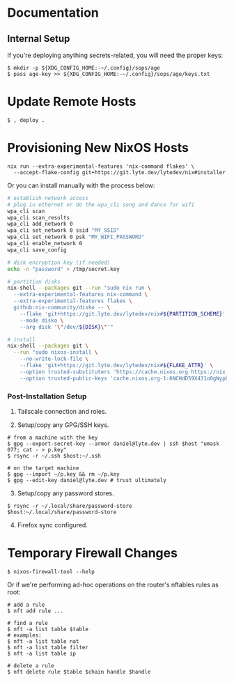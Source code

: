 # Documentation

## Internal Setup

If you're deploying anything secrets-related, you will need the proper keys:

```shell_session
$ mkdir -p ${XDG_CONFIG_HOME:-~/.config}/sops/age
$ pass age-key >> ${XDG_CONFIG_HOME:-~/.config}/sops/age/keys.txt
```

# Update Remote Hosts

```shell
$ , deploy .
```

# Provisioning New NixOS Hosts

```shell
nix run --extra-experimental-features 'nix-command flakes' \
  --accept-flake-config git+https://git.lyte.dev/lytedev/nix#installer
```

Or you can install manually with the process below:

```bash
# establish network access
# plug in ethernet or do the wpa_cli song and dance for wifi
wpa_cli scan
wpa_cli scan_results
wpa_cli add_network 0
wpa_cli set_network 0 ssid "MY_SSID"
wpa_cli set_network 0 psk "MY_WIFI_PASSWORD"
wpa_cli enable_network 0
wpa_cli save_config

# disk encryption key (if needed)
echo -n "password" > /tmp/secret.key

# partition disks
nix-shell --packages git --run "sudo nix run \
  --extra-experimental-features nix-command \
  --extra-experimental-features flakes \
  github:nix-community/disko -- \
    --flake 'git+https://git.lyte.dev/lytedev/nix#${PARTITION_SCHEME}' \
    --mode disko \
    --arg disk '\"/dev/${DISK}\"'"

# install
nix-shell --packages git \
  --run "sudo nixos-install \
    --no-write-lock-file \
    --flake 'git+https://git.lyte.dev/lytedev/nix#${FLAKE_ATTR}' \
    --option trusted-substituters 'https://cache.nixos.org https://nix.h.lyte.dev' \
    --option trusted-public-keys 'cache.nixos.org-1:6NCHdD59X431o0gWypbMrAURkbJ16ZPMQFGspcDShjY= h.lyte.dev:HeVWtne31ZG8iMf+c15VY3/Mky/4ufXlfTpT8+4Xbs0='"
```

### Post-Installation Setup

1. Tailscale connection and roles.

2. Setup/copy any GPG/SSH keys.

```shell
# from a machine with the key
$ gpg --export-secret-key --armor daniel@lyte.dev | ssh $host "umask 077; cat - > p.key"
$ rsync -r ~/.ssh $host:~/.ssh

# on the target machine
$ gpg --import ~/p.key && rm ~/p.key
$ gpg --edit-key daniel@lyte.dev # trust ultimately
```

3. Setup/copy any password stores.

```shell
$ rsync -r ~/.local/share/password-store $host:~/.local/share/password-store
```

4. Firefox sync configured.

# Temporary Firewall Changes

```shell
$ nixos-firewall-tool --help
```

Or if we're performing ad-hoc operations on the router's nftables rules as root:

```shell
# add a rule
$ nft add rule ...

# find a rule
$ nft -a list table $table
# examples:
$ nft -a list table nat
$ nft -a list table filter
$ nft -a list table ip

# delete a rule
$ nft delete rule $table $chain handle $handle
```
